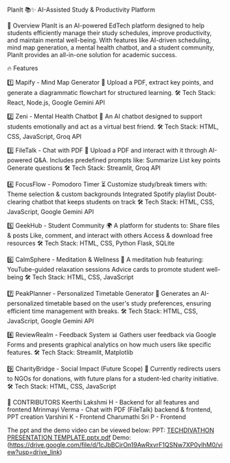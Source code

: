 PlanIt 📚✨
AI-Assisted Study & Productivity Platform

🚀 Overview
PlanIt is an AI-powered EdTech platform designed to help students efficiently manage their study schedules, improve productivity, and maintain mental well-being. With features like AI-driven scheduling, mind map generation, a mental health chatbot, and a student community, PlanIt provides an all-in-one solution for academic success.

🔥 Features

1️⃣ Mapify - Mind Map Generator
📌 Upload a PDF, extract key points, and generate a diagrammatic flowchart for structured learning.
 🛠 Tech Stack: React, Node.js, Google Gemini API

2️⃣ Zeni - Mental Health Chatbot
💬 An AI chatbot designed to support students emotionally and act as a virtual best friend.
🛠 Tech Stack: HTML, CSS, JavaScript, Groq API

3️⃣ FileTalk - Chat with PDF
📖 Upload a PDF and interact with it through AI-powered Q&A. Includes predefined prompts like:
Summarize
List key points
Generate questions
🛠 Tech Stack: Streamlit, Groq API

4️⃣ FocusFlow - Pomodoro Timer
⏳ Customize study/break timers with:
Theme selection & custom backgrounds
Integrated Spotify playlist
Doubt-clearing chatbot that keeps students on track
🛠 Tech Stack: HTML, CSS, JavaScript, Google Gemini API

5️⃣ GeekHub - Student Community
🌍 A platform for students to:
Share files & posts
Like, comment, and interact with others
Access & download free resources
🛠 Tech Stack: HTML, CSS, Python Flask, SQLite

6️⃣ CalmSphere - Meditation & Wellness
🧘 A meditation hub featuring:
YouTube-guided relaxation sessions
Advice cards to promote student well-being
🛠 Tech Stack: HTML, CSS, JavaScript

7️⃣ PeakPlanner - Personalized Timetable Generator
📅 Generates an AI-personalized timetable based on the user's study preferences, ensuring efficient time management with breaks.
🛠 Tech Stack: HTML, CSS, JavaScript, Google Gemini API

8️⃣ ReviewRealm - Feedback System
📊 Gathers user feedback via Google Forms and presents graphical analytics on how much users like specific features.
🛠 Tech Stack: Streamlit, Matplotlib

9️⃣ CharityBridge - Social Impact (Future Scope)
🌟 Currently redirects users to NGOs for donations, with future plans for a student-led charity initiative.
🛠 Tech Stack: HTML, CSS, JavaScript

🤝 CONTRIBUTORS
Keerthi Lakshmi H - Backend for all features and frontend
Mrinmayi Verma - Chat with PDF (FileTalk) backend & frontend, PPT creation
Varshini K - Frontend
Charumathi Sri P - Frontend

The ppt and the demo video can be viewed below:
PPT:
[TECHDIVATHON PRESENTATION TEMPLATE.pptx.pdf](https://github.com/user-attachments/files/18714466/TECHDIVATHON.PRESENTATION.TEMPLATE.pptx.pdf)
Demo:
(https://drive.google.com/file/d/1cJbBCjrOn19AwRxvrF1QSNw7XP0yIhM0/view?usp=drive_link)
